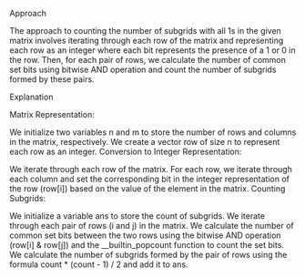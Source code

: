 Approach

The approach to counting the number of subgrids with all 1s in the given matrix involves iterating through each row of the matrix and representing each row as an integer where each bit represents the presence of a 1 or 0 in the row. Then, for each pair of rows, we calculate the number of common set bits using bitwise AND operation and count the number of subgrids formed by these pairs.

Explanation

Matrix Representation:

We initialize two variables n and m to store the number of rows and columns in the matrix, respectively.
We create a vector row of size n to represent each row as an integer.
Conversion to Integer Representation:

We iterate through each row of the matrix.
For each row, we iterate through each column and set the corresponding bit in the integer representation of the row (row[i]) based on the value of the element in the matrix.
Counting Subgrids:

We initialize a variable ans to store the count of subgrids.
We iterate through each pair of rows (i and j) in the matrix.
We calculate the number of common set bits between the two rows using the bitwise AND operation (row[i] & row[j]) and the __builtin_popcount function to count the set bits.
We calculate the number of subgrids formed by the pair of rows using the formula count * (count - 1) / 2 and add it to ans.